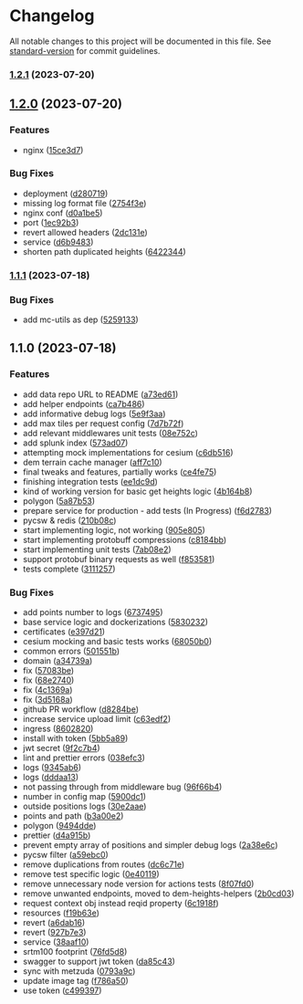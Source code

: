 # Changelog

All notable changes to this project will be documented in this file. See [standard-version](https://github.com/conventional-changelog/standard-version) for commit guidelines.

### [1.2.1](https://github.com/MapColonies/dem-heights/compare/v1.2.0...v1.2.1) (2023-07-20)

## [1.2.0](https://github.com/MapColonies/dem-heights/compare/v1.1.1...v1.2.0) (2023-07-20)


### Features

* nginx ([15ce3d7](https://github.com/MapColonies/dem-heights/commit/15ce3d7bb4e81dede7057b5d3028ccd2107601ba))


### Bug Fixes

* deployment ([d280719](https://github.com/MapColonies/dem-heights/commit/d280719f8fa88b802a6f590b785eba12cd389ca5))
* missing log format file ([2754f3e](https://github.com/MapColonies/dem-heights/commit/2754f3e9bbc448b204325f6d8f38db1f8c93a1ce))
* nginx conf ([d0a1be5](https://github.com/MapColonies/dem-heights/commit/d0a1be5aed97f701ddd291095a80e1d125792c60))
* port ([1ec92b3](https://github.com/MapColonies/dem-heights/commit/1ec92b3e8f1d2cae663ce42ff33520c5328fb338))
* revert allowed headers ([2dc131e](https://github.com/MapColonies/dem-heights/commit/2dc131e25300e4a10810d0c7c25a39ba4ed1ac4f))
* service ([d6b9483](https://github.com/MapColonies/dem-heights/commit/d6b9483014e09a7a8e0d4fc962de661d85b0bc60))
* shorten path duplicated heights ([6422344](https://github.com/MapColonies/dem-heights/commit/64223448b06bc9225227fb3efdbde04b6891154b))

### [1.1.1](https://github.com/MapColonies/dem-heights/compare/v1.1.0...v1.1.1) (2023-07-18)


### Bug Fixes

* add mc-utils as dep ([5259133](https://github.com/MapColonies/dem-heights/commit/52591336fd5d1313a26c9b9c94136aa372d93d8d))

## 1.1.0 (2023-07-18)


### Features

* add data repo URL to README ([a73ed61](https://github.com/MapColonies/dem-heights/commit/a73ed61a18c6862deae7e77241b0c4b0a31f2701))
* add helper endpoints ([ca7b486](https://github.com/MapColonies/dem-heights/commit/ca7b4861196b19d08aa7cf8536a93de3b31760ed))
* add informative debug logs ([5e9f3aa](https://github.com/MapColonies/dem-heights/commit/5e9f3aaa8f553d1ffe757bd1e830452ed25f44ef))
* add max tiles per request config ([7d7b72f](https://github.com/MapColonies/dem-heights/commit/7d7b72f8045be91e8697fdfe0884b7382e2deda5))
* add relevant middlewares unit tests ([08e752c](https://github.com/MapColonies/dem-heights/commit/08e752c70495a020b2978f4757cbbfc89af4af47))
* add splunk index ([573ad07](https://github.com/MapColonies/dem-heights/commit/573ad07a492d8887547b2811035d9580d38957dd))
* attempting mock implementations for cesium ([c6db516](https://github.com/MapColonies/dem-heights/commit/c6db51688e7ecfec4033c842f60fec8fb611c997))
* dem terrain cache manager ([aff7c10](https://github.com/MapColonies/dem-heights/commit/aff7c1048a4f492582c2418b3530902f4f847b2c))
* final tweaks and features, partially works ([ce4fe75](https://github.com/MapColonies/dem-heights/commit/ce4fe75d4f45e4fc8bbf18d5f3130f309669a8b9))
* finishing integration tests ([ee1dc9d](https://github.com/MapColonies/dem-heights/commit/ee1dc9dd387d78c039061c0e238e6ab2afbb2183))
* kind of working version for basic get heights logic ([4b164b8](https://github.com/MapColonies/dem-heights/commit/4b164b8e101500bf5af17ae569b2de881bb2748c))
* polygon ([5a87b53](https://github.com/MapColonies/dem-heights/commit/5a87b53c52ff4bbfd2e30d462a6e463402f84ad3))
* prepare service for production - add tests (In Progress) ([f6d2783](https://github.com/MapColonies/dem-heights/commit/f6d278371c3dd6fd74fee394406dd11cfaae3ca5))
* pycsw & redis ([210b08c](https://github.com/MapColonies/dem-heights/commit/210b08c209d7fcf75345544dcf5b1c31f7c89773))
* start implementing logic, not working ([905e805](https://github.com/MapColonies/dem-heights/commit/905e805639d3b6829f80527fed34b79fd07e1081))
* start implementing protobuff compressions ([c8184bb](https://github.com/MapColonies/dem-heights/commit/c8184bb8eb8e2f690bb2d51e44585bf9b10f08b8))
* start implementing unit tests ([7ab08e2](https://github.com/MapColonies/dem-heights/commit/7ab08e21cfce89c97514a7d6590f24c363c15eb1))
* support protobuf binary requests as well ([f853581](https://github.com/MapColonies/dem-heights/commit/f85358166ea427ef5d48a8f64387d5308fa55f04))
* tests complete ([3111257](https://github.com/MapColonies/dem-heights/commit/311125776ebf909b49d2044d76a7fbd9f19db683))


### Bug Fixes

* add points number to logs ([6737495](https://github.com/MapColonies/dem-heights/commit/6737495be8ba619c2bd06f25c362c81e60de8a75))
* base service logic and dockerizations ([5830232](https://github.com/MapColonies/dem-heights/commit/58302326ad0132386154aaf39fca12ec2936ee1a))
* certificates ([e397d21](https://github.com/MapColonies/dem-heights/commit/e397d2153176ea8de8b28b4bd7dec7377ad20bf7))
* cesium mocking and basic tests works ([68050b0](https://github.com/MapColonies/dem-heights/commit/68050b038f229c5112ac58eae3e8eba18db1b261))
* common errors ([501551b](https://github.com/MapColonies/dem-heights/commit/501551b5b9efdd6c4e29ec5722f984cc90743aa2))
* domain ([a34739a](https://github.com/MapColonies/dem-heights/commit/a34739ae7247ebb10c104695e08d38bca583359b))
* fix ([57083be](https://github.com/MapColonies/dem-heights/commit/57083be25a8c5a3b44e662ebd87ab27ea512e28b))
* fix ([68e2740](https://github.com/MapColonies/dem-heights/commit/68e27403d9928e9b98184d7aa3cf555f2141fa01))
* fix ([4c1369a](https://github.com/MapColonies/dem-heights/commit/4c1369a27346c621caaccc1d6b64a1840e88d3ba))
* fix ([3d5168a](https://github.com/MapColonies/dem-heights/commit/3d5168a984bc633fca43d5d6ab704e5e33083c63))
* github PR workflow ([d8284be](https://github.com/MapColonies/dem-heights/commit/d8284beb4a5ecb4692170e586bfbd6f6528e390e))
* increase service upload limit ([c63edf2](https://github.com/MapColonies/dem-heights/commit/c63edf2dc1a2ead5eca3fe9a8c73551453032533))
* ingress ([8602820](https://github.com/MapColonies/dem-heights/commit/860282089420e293bfbb92e8d93c0093e9026e86))
* install with token ([5bb5a89](https://github.com/MapColonies/dem-heights/commit/5bb5a89dfc73a7cf450de0eb8343763d99e6fd7e))
* jwt secret ([9f2c7b4](https://github.com/MapColonies/dem-heights/commit/9f2c7b4f7b8cdf4bee30c02615592e3aa0be1ef4))
* lint and prettier errors ([038efc3](https://github.com/MapColonies/dem-heights/commit/038efc3b017243c55865263ae4e78000998d501f))
* logs ([9345ab6](https://github.com/MapColonies/dem-heights/commit/9345ab6f42706dcb87ae16fcf700eab5ae3f781e))
* logs ([dddaa13](https://github.com/MapColonies/dem-heights/commit/dddaa13b9c61fdd2338e604de47aba87ac5e70fd))
* not passing through from middleware bug ([96f66b4](https://github.com/MapColonies/dem-heights/commit/96f66b4af5d797d4b1fe3e2a9dc382c45e9817cd))
* number in config map ([5900dc1](https://github.com/MapColonies/dem-heights/commit/5900dc1f81f5afea4dd517bd69e32458ec9c835c))
* outside positions logs ([30e2aae](https://github.com/MapColonies/dem-heights/commit/30e2aae015878b60cf2e6288024ffa3e66633ef6))
* points and path ([b3a00e2](https://github.com/MapColonies/dem-heights/commit/b3a00e2617225317218e376696968d9df2ef67ab))
* polygon ([9494dde](https://github.com/MapColonies/dem-heights/commit/9494dde1c7c13e4ac4313c0874cbf130a1d45673))
* prettier ([d4a915b](https://github.com/MapColonies/dem-heights/commit/d4a915b005f749bf8771ab68963767a25f60e836))
* prevent empty array of positions and simpler debug logs ([2a38e6c](https://github.com/MapColonies/dem-heights/commit/2a38e6cd0088b4c761325af3bf100aba67776b4f))
* pycsw filter ([a59ebc0](https://github.com/MapColonies/dem-heights/commit/a59ebc0eb19984adcf5c35e6993630e761d1c8af))
* remove duplications from routes ([dc6c71e](https://github.com/MapColonies/dem-heights/commit/dc6c71e22906c53d00d64172de2aa206cea860e4))
* remove test specific logic ([0e40119](https://github.com/MapColonies/dem-heights/commit/0e401196bf0151a90ed2449eb815abc48eea0ee0))
* remove unnecessary node version for actions tests ([8f07fd0](https://github.com/MapColonies/dem-heights/commit/8f07fd04de76928501975ced6c6efb05938612b2))
* remove unwanted endpoints, moved to dem-heights-helpers ([2b0cd03](https://github.com/MapColonies/dem-heights/commit/2b0cd035063684caa73f4655da95892e40b5e90b))
* request context obj instead reqid property ([6c1918f](https://github.com/MapColonies/dem-heights/commit/6c1918f1e79b54a706f930065a1c32981f52f956))
* resources ([f19b63e](https://github.com/MapColonies/dem-heights/commit/f19b63e5cebbbd36145790c638dd59408c793fe5))
* revert ([a6dab16](https://github.com/MapColonies/dem-heights/commit/a6dab16281d5ebf3ecdfe06979f075ccaa3adcb4))
* revert ([927b7e3](https://github.com/MapColonies/dem-heights/commit/927b7e3ccddf8160dff4dc15a3ee02e720cc4dfe))
* service ([38aaf10](https://github.com/MapColonies/dem-heights/commit/38aaf1083136b1f8a91985a64d09528419b86b94))
* srtm100 footprint ([76fd5d8](https://github.com/MapColonies/dem-heights/commit/76fd5d8bcc543d8c81a3f3ab3ecc22ff787cd8b8))
* swagger to support jwt token ([da85c43](https://github.com/MapColonies/dem-heights/commit/da85c432d2ec05b513a7bc672e678df2f23a6d75))
* sync with metzuda ([0793a9c](https://github.com/MapColonies/dem-heights/commit/0793a9c803e00720fec3428619938b939f1bad1a))
* update image tag ([f786a50](https://github.com/MapColonies/dem-heights/commit/f786a503723281e202f6519f4b2081a57bdd4eb3))
* use token ([c499397](https://github.com/MapColonies/dem-heights/commit/c49939792a4405bda630ac5c186fe13a25aa4222))
